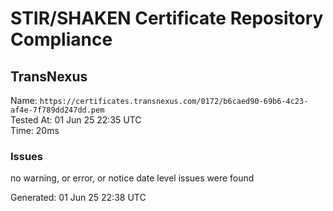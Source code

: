 # STIR/SHAKEN Certificate Repository Compliance

## TransNexus

Name: `https://certificates.transnexus.com/0172/b6caed90-69b6-4c23-af4e-7f789dd247dd.pem`\
Tested At: 01 Jun 25 22:35 UTC\
Time: 20ms

### Issues

no warning, or error, or notice date level issues were found

Generated: 01 Jun 25 22:38 UTC